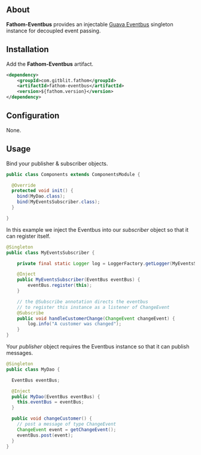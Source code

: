 ## About

**Fathom-Eventbus** provides an injectable [Guava Eventbus](https://code.google.com/p/guava-libraries/wiki/EventBusExplained) singleton instance for decoupled event passing.

## Installation

Add the **Fathom-Eventbus** artifact.

```xml
<dependency>
    <groupId>com.gitblit.fathom</groupId>
    <artifactId>fathom-eventbus</artifactId>
    <version>${fathom.version}</version>
</dependency>
```

## Configuration

None.

## Usage

Bind your publisher & subscriber objects.

```java
public class Components extends ComponentsModule {

  @Override
  protected void init() {
    bind(MyDao.class);
    bind(MyEventsSubscriber.class);
  }

}
```

In this example we inject the Eventbus into our *subscriber* object so that it can register itself.

```java
@Singleton
public class MyEventsSubscriber {

    private final static Logger log = LoggerFactory.getLogger(MyEventsSubscriber.class);

    @Inject
    public MyEventsSubscriber(EventBus eventBus) {
        eventBus.register(this);
    }

    // the @Subscribe annotation directs the eventbus
    // to register this instance as a listener of ChangeEvent
    @Subscribe
    public void handleCustomerChange(ChangeEvent changeEvent) {
        log.info("A customer was changed");
    }
}
```

Your *publisher* object requires the Eventbus instance so that it can publish messages.

```java
@Singleton
public class MyDao {

  EventBus eventBus;

  @Inject
  public MyDao(EventBus eventBus) {
    this.eventBus = eventBus;
  }

  public void changeCustomer() {
    // post a message of type ChangeEvent
    ChangeEvent event = getChangeEvent();
    eventBus.post(event);
  }
}
```
